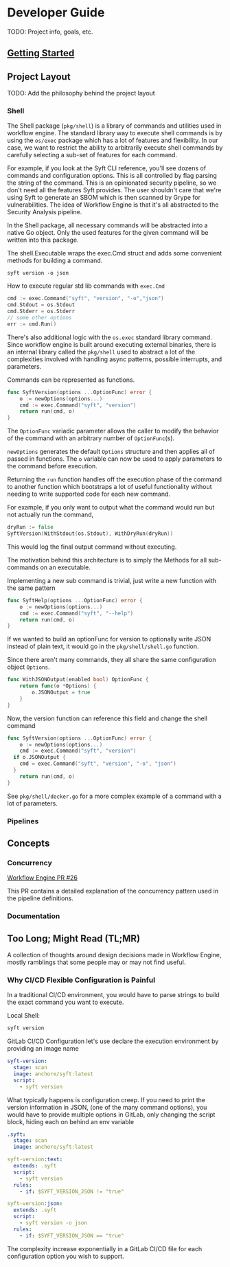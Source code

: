 # Developer Guide

TODO: Project info, goals, etc.

## [Getting Started](./getting_started.md)

## Project Layout

TODO: Add the philosophy behind the project layout

### Shell

The Shell package (`pkg/shell`) is a library of commands and utilities used in workflow engine.
The standard library way to execute shell commands is by using the `os/exec` package which has a lot of features and
flexibility.
In our case, we want to restrict the ability to arbitrarily execute shell commands by carefully selecting a sub-set of 
features for each command.

For example, if you look at the Syft CLI reference, you'll see dozens of commands and configuration options.
This is all controlled by flag parsing the string of the command.
This is an opinionated security pipeline, so we don't need all the features Syft provides.
The user shouldn't care that we're using Syft to generate an SBOM which is then scanned by Grype for vulnerabilities.
The idea of Workflow Engine is that it's all abstracted to the Security Analysis pipeline.

In the Shell package, all necessary commands will be abstracted into a native Go object.
Only the used features for the given command will be written into this package.

The shell.Executable wraps the exec.Cmd struct and adds some convenient methods for building a command.

```shell
syft version -o json
```

How to execute regular std lib commands with `exec.Cmd`

```go
cmd := exec.Command("syft", "version", "-o","json")
cmd.Stdout = os.Stdout
cmd.Stderr = os.Stderr
// some other options
err := cmd.Run()
```

There's also additional logic with the `os.exec` standard library command.
Since workflow engine is built around executing external binaries, there is an internal library called the `pkg/shell`
used to abstract a lot of the complexities involved with handling async patterns, possible interrupts, and parameters.

Commands can be represented as functions.

```go
func SyftVersion(options ...OptionFunc) error {
	o := newOptions(options...)
	cmd := exec.Command("syft", "version")
	return run(cmd, o)
}
```

The `OptionFunc` variadic parameter allows the caller to modify the behavior of the command with an arbitrary
number of `OptionFunc`(s).

`newOptions` generates the default `Options` structure and then applies all of passed in functions.
The `o` variable can now be used to apply parameters to the command before execution. 

Returning the `run` function handles off the execution phase of the command to another function which bootstraps
a lot of useful functionality without needing to write supported code for each new command.

For example, if you only want to output what the command would run but not actually run the command, 
```go
dryRun := false
SyftVersion(WithStdout(os.Stdout), WithDryRun(dryRun))
```

This would log the final output command without executing.

The motivation behind this architecture is to simply the Methods for all sub-commands on an executable.

Implementing a new sub command is trivial, just write a new function with the same pattern

```go
func SyftHelp(options ...OptionFunc) error {
	o := newOptions(options...)
	cmd := exec.Command("syft", "--help")
	return run(cmd, o)
}
```

If we wanted to build an optionFunc for version to optionally write JSON instead of plain text, it would go in the
`pkg/shell/shell.go` function.

Since there aren't many commands, they all share the same configuration object `Options`.

```go
func WithJSONOutput(enabled bool) OptionFunc {
	return func(o *Options) {
		o.JSONOutput = true
	}
}
```

Now, the version function can reference this field and change the shell command

```go
func SyftVersion(options ...OptionFunc) error {
	o := newOptions(options...)
	cmd := exec.Command("syft", "version")
  if o.JSONOutput {
    cmd = exec.Command("syft", "version", "-o", "json")
  }
	return run(cmd, o)
}
```

See `pkg/shell/docker.go` for a more complex example of a command with a lot of parameters.

### Pipelines

## Concepts

### Concurrency

[Workflow Engine PR #26](https://github.com/CMS-Enterprise/batcave-workflow-engine/pull/26)

This PR contains a detailed explanation of the concurrency pattern used in the pipeline definitions.

### Documentation

## Too Long; Might Read (TL;MR)

A collection of thoughts around design decisions made in Workflow Engine, mostly ramblings that some people may or may 
not find useful.

### Why CI/CD Flexible Configuration is Painful

In a traditional CI/CD environment, you would have to parse strings to build the exact command you want to execute.

Local Shell:
```bash
syft version
```

GitLab CI/CD Configuration let's use declare the execution environment by providing an image name
```yaml
syft-version:
  stage: scan
  image: anchore/syft:latest
  script:
    - syft version
```

What typically happens is configuration creep.
If you need to print the version information in JSON, (one of the many command options), you would have to provide 
multiple options in GitLab, only changing the script block, hiding each on behind an env variable

```yaml
.syft:
  stage: scan
  image: anchore/syft:latest

syft-version:text:
  extends: .syft
  script:
    - syft version
  rules:
    - if: $SYFT_VERSION_JSON != "true"

syft-version:json:
  extends: .syft
  script:
    - syft version -o json
  rules:
    - if: $SYFT_VERSION_JSON == "true"

```

The complexity increase exponentially in a GitLab CI/CD file for each configuration option you wish to support.

